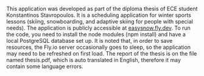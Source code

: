 This application was developed as part of the diploma thesis of ECE student Konstantinos Stavropoulos. It is a scheduling application for winter sports lessons (skiing, snowboarding, and adaptive skiing for people with special needs). The application is publicly accessible at [easysnow.fly.dev](https://easysnow.fly.dev). To run the code, you need to install the node modules (npm install) and have a local PostgreSQL database set up. It is noted that, in order to save resources, the Fly.io server occasionally goes to sleep, so the application may need to be refreshed on first load. The report of the thesis is on the file named thesis.pdf, which is auto translated in English, therefore it may contain some language errors.
